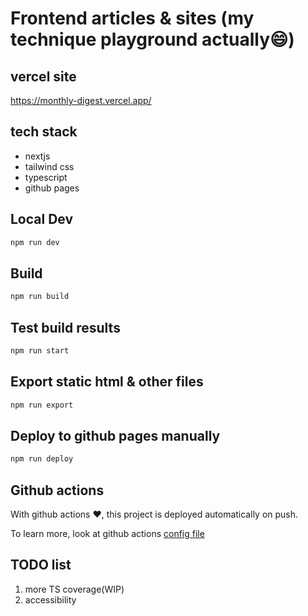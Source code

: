 # Frontend articles & sites (my technique playground actually😄)

## vercel site 
https://monthly-digest.vercel.app/
## tech stack
  - nextjs
  - tailwind css
  - typescript
  - github pages
## Local Dev

```bash
npm run dev
```

## Build

```bash
npm run build
```

## Test build results

```bash
npm run start
```

## Export static html & other files

```bash
npm run export
```

## Deploy to github pages manually

```bash
npm run deploy
```

## Github actions
With github actions ❤, this project is deployed automatically on push.

To learn more, look at github actions [config file](./.github/workflows/main.yml)

## TODO list
  1. more TS coverage(WIP)
  2. accessibility

